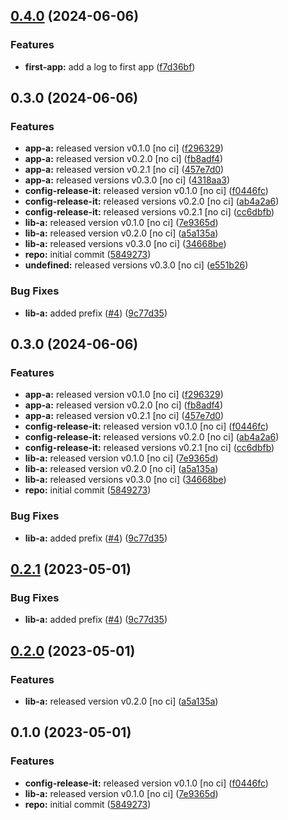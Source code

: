 

## [0.4.0](https://github.com/davidobodo/monorepo-semantic-releases/compare/first-app-v0.3.0...first-app-v0.4.0) (2024-06-06)


### Features

* **first-app:** add a log to first app ([f7d36bf](https://github.com/davidobodo/monorepo-semantic-releases/commit/f7d36bfb6cde2f66f86f6414410a1b0e70e748cf))

## 0.3.0 (2024-06-06)


### Features

* **app-a:** released version v0.1.0 [no ci] ([f296329](https://github.com/davidobodo/monorepo-semantic-releases/commit/f29632949e3ebcd7f956ab1fc526d3099e089913))
* **app-a:** released version v0.2.0 [no ci] ([fb8adf4](https://github.com/davidobodo/monorepo-semantic-releases/commit/fb8adf48ae19de5c4444be750cf2210ccf891388))
* **app-a:** released version v0.2.1 [no ci] ([457e7d0](https://github.com/davidobodo/monorepo-semantic-releases/commit/457e7d0b34fae84ed6a0e2dc9ee1abde32be8383))
* **app-a:** released versions v0.3.0 [no ci] ([4318aa3](https://github.com/davidobodo/monorepo-semantic-releases/commit/4318aa3b15358503059d55d394a9c019c7eb2b4b))
* **config-release-it:** released version v0.1.0 [no ci] ([f0446fc](https://github.com/davidobodo/monorepo-semantic-releases/commit/f0446fc59c62a71c8d9847d38f6de84f001540ad))
* **config-release-it:** released versions v0.2.0 [no ci] ([ab4a2a6](https://github.com/davidobodo/monorepo-semantic-releases/commit/ab4a2a6db0256a590657142276e972748f244d7f))
* **config-release-it:** released versions v0.2.1 [no ci] ([cc6dbfb](https://github.com/davidobodo/monorepo-semantic-releases/commit/cc6dbfbefab1bd466f739e1b7a53f6943c4f3bf1))
* **lib-a:** released version v0.1.0 [no ci] ([7e9365d](https://github.com/davidobodo/monorepo-semantic-releases/commit/7e9365d3f642fcbcbb415a6bafdd2711d6084d4d))
* **lib-a:** released version v0.2.0 [no ci] ([a5a135a](https://github.com/davidobodo/monorepo-semantic-releases/commit/a5a135a0f5e94593402c29788fe683c76f3c7c86))
* **lib-a:** released versions v0.3.0 [no ci] ([34668be](https://github.com/davidobodo/monorepo-semantic-releases/commit/34668bec3526af837e4ff55f7b1582a422b8d2db))
* **repo:** initial commit ([5849273](https://github.com/davidobodo/monorepo-semantic-releases/commit/58492737f01fe3a2fd98e0b2b3c0646e6850a8db))
* **undefined:** released versions v0.3.0 [no ci] ([e551b26](https://github.com/davidobodo/monorepo-semantic-releases/commit/e551b265aa802c8f62e014a09b59ef870a1e42ad))


### Bug Fixes

* **lib-a:** added prefix ([#4](https://github.com/davidobodo/monorepo-semantic-releases/issues/4)) ([9c77d35](https://github.com/davidobodo/monorepo-semantic-releases/commit/9c77d3553e3c08442f210d4dd337737fee6907d2))

## 0.3.0 (2024-06-06)


### Features

* **app-a:** released version v0.1.0 [no ci] ([f296329](https://github.com/davidobodo/monorepo-semantic-releases/commit/f29632949e3ebcd7f956ab1fc526d3099e089913))
* **app-a:** released version v0.2.0 [no ci] ([fb8adf4](https://github.com/davidobodo/monorepo-semantic-releases/commit/fb8adf48ae19de5c4444be750cf2210ccf891388))
* **app-a:** released version v0.2.1 [no ci] ([457e7d0](https://github.com/davidobodo/monorepo-semantic-releases/commit/457e7d0b34fae84ed6a0e2dc9ee1abde32be8383))
* **config-release-it:** released version v0.1.0 [no ci] ([f0446fc](https://github.com/davidobodo/monorepo-semantic-releases/commit/f0446fc59c62a71c8d9847d38f6de84f001540ad))
* **config-release-it:** released versions v0.2.0 [no ci] ([ab4a2a6](https://github.com/davidobodo/monorepo-semantic-releases/commit/ab4a2a6db0256a590657142276e972748f244d7f))
* **config-release-it:** released versions v0.2.1 [no ci] ([cc6dbfb](https://github.com/davidobodo/monorepo-semantic-releases/commit/cc6dbfbefab1bd466f739e1b7a53f6943c4f3bf1))
* **lib-a:** released version v0.1.0 [no ci] ([7e9365d](https://github.com/davidobodo/monorepo-semantic-releases/commit/7e9365d3f642fcbcbb415a6bafdd2711d6084d4d))
* **lib-a:** released version v0.2.0 [no ci] ([a5a135a](https://github.com/davidobodo/monorepo-semantic-releases/commit/a5a135a0f5e94593402c29788fe683c76f3c7c86))
* **lib-a:** released versions v0.3.0 [no ci] ([34668be](https://github.com/davidobodo/monorepo-semantic-releases/commit/34668bec3526af837e4ff55f7b1582a422b8d2db))
* **repo:** initial commit ([5849273](https://github.com/davidobodo/monorepo-semantic-releases/commit/58492737f01fe3a2fd98e0b2b3c0646e6850a8db))


### Bug Fixes

* **lib-a:** added prefix ([#4](https://github.com/davidobodo/monorepo-semantic-releases/issues/4)) ([9c77d35](https://github.com/davidobodo/monorepo-semantic-releases/commit/9c77d3553e3c08442f210d4dd337737fee6907d2))

## [0.2.1](https://github.com/b12k/monorepo-semantic-releases/compare/@mono/app-a-v0.2.0...@mono/app-a-v0.2.1) (2023-05-01)


### Bug Fixes

* **lib-a:** added prefix ([#4](https://github.com/b12k/monorepo-semantic-releases/issues/4)) ([9c77d35](https://github.com/b12k/monorepo-semantic-releases/commit/9c77d3553e3c08442f210d4dd337737fee6907d2))

## [0.2.0](https://github.com/b12k/monorepo-semantic-releases/compare/@mono/app-a-v0.1.0...@mono/app-a-v0.2.0) (2023-05-01)


### Features

* **lib-a:** released version v0.2.0 [no ci] ([a5a135a](https://github.com/b12k/monorepo-semantic-releases/commit/a5a135a0f5e94593402c29788fe683c76f3c7c86))

## 0.1.0 (2023-05-01)


### Features

* **config-release-it:** released version v0.1.0 [no ci] ([f0446fc](https://github.com/b12k/monorepo-semantic-releases/commit/f0446fc59c62a71c8d9847d38f6de84f001540ad))
* **lib-a:** released version v0.1.0 [no ci] ([7e9365d](https://github.com/b12k/monorepo-semantic-releases/commit/7e9365d3f642fcbcbb415a6bafdd2711d6084d4d))
* **repo:** initial commit ([5849273](https://github.com/b12k/monorepo-semantic-releases/commit/58492737f01fe3a2fd98e0b2b3c0646e6850a8db))